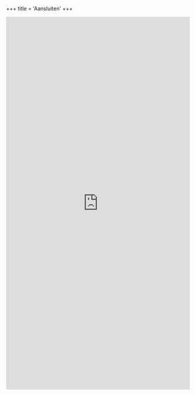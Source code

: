 +++
title = 'Aansluiten'
+++

<iframe src="https://docs.google.com/forms/d/e/1FAIpQLSekG07KPxMl0oL7BdpAn4SQkgyahMGAXqDlPI7cF2GdyjIiuA/viewform?embedded=true" width="500" height="1012" frameborder="0" marginheight="0" marginwidth="0">Loading…</iframe>
